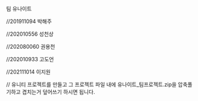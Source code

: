 팀 유나이트

//201911094 박해주

//202010556 성천상

//202080060 권용천

//202010933 고도언

//202111014 이지원

// 유니티 프로젝트를 만들고 그 프로젝트 파일 내에 유나이트_팀프로젝트.zip을 압축풀기하고 겹치는거 덮어쓰기 하시면 됩니다.
 
